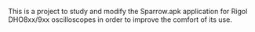 This is a project to study and modify the Sparrow.apk application for Rigol DHO8хх/9хх oscilloscopes in order to improve the comfort of its use.
